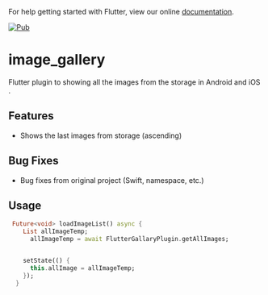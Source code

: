 For help getting started with Flutter, view our online
[documentation](https://flutter.io/).


[![Pub](https://img.shields.io/badge/Pub-0.0.1-orange.svg?style=flat-square)](https://pub.dartlang.org/packages/image_gallery)


# image_gallery

Flutter plugin to showing all the images from the storage in Android and iOS .

## Features

* Shows the last images from storage (ascending)

## Bug Fixes

* Bug fixes from original project (Swift, namespace, etc.)

## Usage


```dart
 Future<void> loadImageList() async {
    List allImageTemp;
      allImageTemp = await FlutterGallaryPlugin.getAllImages;


    setState(() {
      this.allImage = allImageTemp;
    });
  }


```
